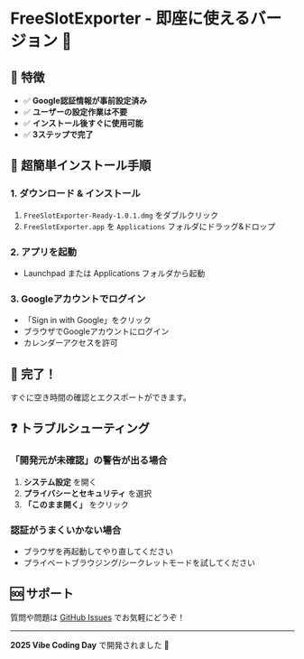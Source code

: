 # FreeSlotExporter - 即座に使えるバージョン 🚀

## 🎉 特徴

- ✅ **Google認証情報が事前設定済み**
- ✅ **ユーザーの設定作業は不要**
- ✅ **インストール後すぐに使用可能**
- ✅ **3ステップで完了**

## 📱 超簡単インストール手順

### 1. ダウンロード & インストール
1. `FreeSlotExporter-Ready-1.0.1.dmg` をダブルクリック
2. `FreeSlotExporter.app` を `Applications` フォルダにドラッグ&ドロップ

### 2. アプリを起動
- Launchpad または Applications フォルダから起動

### 3. Googleアカウントでログイン
- 「Sign in with Google」をクリック
- ブラウザでGoogleアカウントにログイン
- カレンダーアクセスを許可

## 🎯 完了！

すぐに空き時間の確認とエクスポートができます。

## ❓ トラブルシューティング

### 「開発元が未確認」の警告が出る場合
1. **システム設定** を開く
2. **プライバシーとセキュリティ** を選択
3. **「このまま開く」** をクリック

### 認証がうまくいかない場合
- ブラウザを再起動してやり直してください
- プライベートブラウジング/シークレットモードを試してください

## 🆘 サポート

質問や問題は [GitHub Issues](https://github.com/dcm-kimura/free-slot-exporter/issues) でお気軽にどうぞ！

---

**2025 Vibe Coding Day** で開発されました 🚀